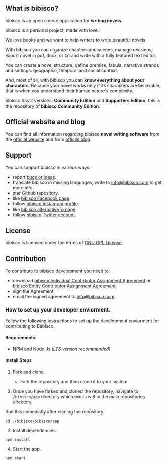 ## What is bibisco?

bibisco is an open source application for **writing novels**.

bibisco is a personal project, made with love. 

We love books and we want to help writers to write beautiful novels.

With bibisco you can organize chapters and scenes, manage revisions, export novel in pdf, docx, or txt and write with a fully featured text editor.

You can create a novel structure, define premise, fabula, narrative strands and settings: geographic, temporal and social context.

And, most of all, with bibisco you can **know everything about your characters**. Because your novel works only if its characters are believable, that is when you understand their human nature's complexity.

bibisco has 2 versions: **Community Edition** and **Supporters Edition**; this is the repository of **bibisco Community Edition**.

## Official website and blog

You can find all information regarding bibisco **novel writing software** from the [official website](https://bibisco.com) and from [official blog](https://bibisco.com/blog).


## Support

You can support bibisco in various ways:

* report [bugs or ideas](https://github.com/andreafeccomandi/bibisco/issues).
* translate bibisco in missing languages, write to info@bibisco.com to get more info.
* star Github repository.
* like [bibisco Facebook page](https://www.facebook.com/bibisco.official.page).
* follow [bibisco Instagram profile](https://www.instagram.com/bibiscoapp/).
* like [bibisco alternativeTo page](http://alternativeto.net/software/bibisco).
* follow [bibisco Twitter account](https://twitter.com/bibiscotweet).

## License

bibisco is licensed under the terms of [GNU GPL License](https://www.gnu.org/licenses/gpl-3.0.en.html).


## Contribution

To contribute to bibisco development you need to:
* download [bibisco Individual Contributor Assignment Agreement](https://github.com/andreafeccomandi/bibisco/blob/master/bibisco-Individual-Contribution-Assignment-Agreement.pdf) or [bibisco Entity Contributor Assignment Agreement](https://github.com/andreafeccomandi/bibisco/blob/master/bibisco-Entity-Contribution-Assignment-Agreement.pdf)
* sign the Agreement
* email the signed agreement to info@bibisco.com

### How to set up your developer enviorment.
Follow the following instructions to set up the development enviorment for contributing to Babisco.

#### Requirements:
- NPM and [Node.Js](https://nodejs.org/en/download/) *(LTS version recommended)*

#### Install Steps
1. Fork and clone.
    - Fork the repository and then clone it to your system.

2. Once you have forked and cloned the repository, navigate to `/bibisco/app` directory which exists within the main repositories directory.

Run this immediatly after cloning the repository.
```
cd ./bibisco/bibisco/app
```

3. Install dependencies.
```
npm install
```

4. Start the app.
```
npm start
```